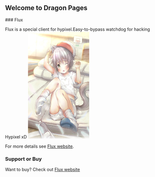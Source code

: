 ## Welcome to Dragon Pages
<link rel="shortcut icon" href="favicon.ico" type="image/favicon.ico">
### Flux

Flux is a special client for hypixel.Easy-to-bypass watchdog for hacking Hypixel xD
<img src="正太se.jpg" width="200" height="350" /> 

For more details see [Flux website](https://flux.today).


### Support or Buy

Want to buy? Check out [Flux website](https://flux.today)  

